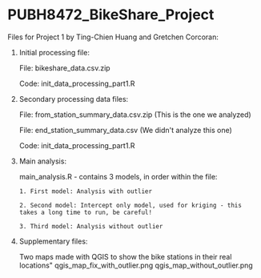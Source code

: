 # PUBH8472_BikeShare_Project

Files for Project 1 by Ting-Chien Huang and Gretchen Corcoran:

  1. Initial processing file:
     
     File: bikeshare_data.csv.zip
     
     Code: init_data_processing_part1.R
     
  3. Secondary processing data files:
     
     File: from_station_summary_data.csv.zip (This is the one we analyzed)
     
     File: end_station_summary_data.csv (We didn't analyze this one)
     
     Code: init_data_processing_part1.R
     
  3. Main analysis:
     
     main_analysis.R - contains 3 models, in order within the file:
     
         1. First model: Analysis with outlier

         2. Second model: Intercept only model, used for kriging - this takes a long time to run, be careful!
     
         3. Third model: Analysis without outlier
     
  5. Supplementary files:
     
       Two maps made with QGIS to show the bike stations in their real locations"
         qgis_map_fix_with_outlier.png
         qgis_map_without_outlier.png
